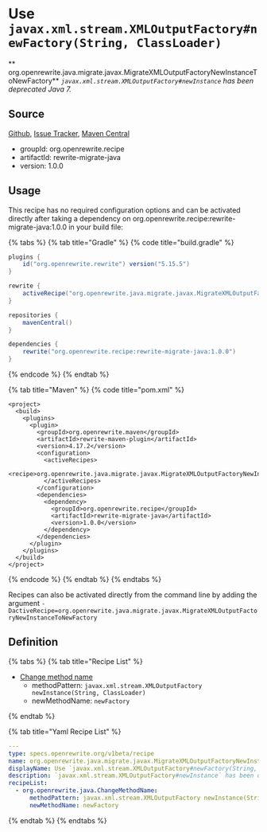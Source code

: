 # Use `javax.xml.stream.XMLOutputFactory#newFactory(String, ClassLoader)`

** org.openrewrite.java.migrate.javax.MigrateXMLOutputFactoryNewInstanceToNewFactory**
_`javax.xml.stream.XMLOutputFactory#newInstance` has been deprecated Java 7._

## Source

[Github](https://github.com/openrewrite/rewrite-migrate-java), [Issue Tracker](https://github.com/openrewrite/rewrite-migrate-java/issues), [Maven Central](https://search.maven.org/artifact/org.openrewrite.recipe/rewrite-migrate-java/1.0.0/jar)

* groupId: org.openrewrite.recipe
* artifactId: rewrite-migrate-java
* version: 1.0.0


## Usage

This recipe has no required configuration options and can be activated directly after taking a dependency on org.openrewrite.recipe:rewrite-migrate-java:1.0.0 in your build file:

{% tabs %}
{% tab title="Gradle" %}
{% code title="build.gradle" %}
```groovy
plugins {
    id("org.openrewrite.rewrite") version("5.15.5")
}

rewrite {
    activeRecipe("org.openrewrite.java.migrate.javax.MigrateXMLOutputFactoryNewInstanceToNewFactory")
}

repositories {
    mavenCentral()
}

dependencies {
    rewrite("org.openrewrite.recipe:rewrite-migrate-java:1.0.0")
}
```
{% endcode %}
{% endtab %}

{% tab title="Maven" %}
{% code title="pom.xml" %}
```markup
<project>
  <build>
    <plugins>
      <plugin>
        <groupId>org.openrewrite.maven</groupId>
        <artifactId>rewrite-maven-plugin</artifactId>
        <version>4.17.2</version>
        <configuration>
          <activeRecipes>
            <recipe>org.openrewrite.java.migrate.javax.MigrateXMLOutputFactoryNewInstanceToNewFactory</recipe>
          </activeRecipes>
        </configuration>
        <dependencies>
          <dependency>
            <groupId>org.openrewrite.recipe</groupId>
            <artifactId>rewrite-migrate-java</artifactId>
            <version>1.0.0</version>
          </dependency>
        </dependencies>
      </plugin>
    </plugins>
  </build>
</project>
```
{% endcode %}
{% endtab %}
{% endtabs %}

Recipes can also be activated directly from the command line by adding the argument `-DactiveRecipe=org.openrewrite.java.migrate.javax.MigrateXMLOutputFactoryNewInstanceToNewFactory`

## Definition

{% tabs %}
{% tab title="Recipe List" %}
* [Change method name](../../../java/changemethodname.md)
  * methodPattern: `javax.xml.stream.XMLOutputFactory newInstance(String, ClassLoader)`
  * newMethodName: `newFactory`

{% endtab %}

{% tab title="Yaml Recipe List" %}
```yaml
---
type: specs.openrewrite.org/v1beta/recipe
name: org.openrewrite.java.migrate.javax.MigrateXMLOutputFactoryNewInstanceToNewFactory
displayName: Use `javax.xml.stream.XMLOutputFactory#newFactory(String, ClassLoader)`
description: `javax.xml.stream.XMLOutputFactory#newInstance` has been deprecated Java 7.
recipeList:
  - org.openrewrite.java.ChangeMethodName:
      methodPattern: javax.xml.stream.XMLOutputFactory newInstance(String, ClassLoader)
      newMethodName: newFactory

```
{% endtab %}
{% endtabs %}
